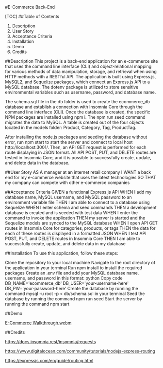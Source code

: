 #E-Commerce Back-End

[TOC]
##Table of Contents
1. Description
2. User Story
3. Acceptance Criteria
4. Installation
5. Demo
6. Credits

##Description
This project is a back-end application for an e-commerce site that uses the command line interface (CLI) and object-relational mapping for various methods of data manipulation, storage, and retrieval when using HTTP methods with a RESTful API. The application is built using Express.js, MySQL2, and Sequelize packages, which connect an Express.js API to a MySQL database. The dotenv package is utilized to store sensitive environmental variables such as username, password, and database name.

The schema.sql file in the db folder is used to create the ecommerce_db database and establish a connection with Insomnia Core through the command line interface (CLI). Once the database is created, the specific NPM packages are installed using npm i. The npm run seed command migrates the data to MySQL. A table is created out of the four objects located in the models folder: Product, Category, Tag, ProductTag.

After installing the node.js packages and seeding the database without error, run npm start to start the server and connect to local host http://localhost:3001/. Then, an API GET request is performed for each route displaying in JSON format. All API POST, PUT, and DELETE routes are tested in Insomnia Core, and it is possible to successfully create, update, and delete data in the database.


##User Story
AS A manager at an internet retail company
I WANT a back end for my e-commerce website that uses the latest technologies
SO THAT my company can compete with other e-commerce companies


##Acceptance Criteria
GIVEN a functional Express.js API
WHEN I add my database name, MySQL username, and MySQL password to an environment variable file
THEN I am able to connect to a database using Sequelize
WHEN I enter schema and seed commands
THEN a development database is created and is seeded with test data
WHEN I enter the command to invoke the application
THEN my server is started and the Sequelize models are synced to the MySQL database
WHEN I open API GET routes in Insomnia Core for categories, products, or tags
THEN the data for each of these routes is displayed in a formatted JSON
WHEN I test API POST, PUT, and DELETE routes in Insomnia Core
THEN I am able to successfully create, update, and delete data in my database


##Installation
To use this application, follow these steps:

Clone the repository to your local machine
Navigate to the root directory of the application in your terminal
Run npm install to install the required packages
Create an .env file and add your MySQL database name, username, and password in this format:
python
Copy code
DB_NAME='ecommerce_db'
DB_USER='your-username-here'
DB_PW='your-password-here'
Create the database by running the command mysql -u root -p < db/schema.sql in your terminal
Seed the database by running the command npm run seed
Start the server by running the command npm start


##Demo

[E-Commerce Walkthrough.webm](https://user-images.githubusercontent.com/106099150/226149096-284a0723-5a35-4530-b334-6178a815d4d2.webm)






##Credits

https://docs.insomnia.rest/insomnia/requests

https://www.digitalocean.com/community/tutorials/nodejs-express-routing

https://expressjs.com/en/guide/routing.html


